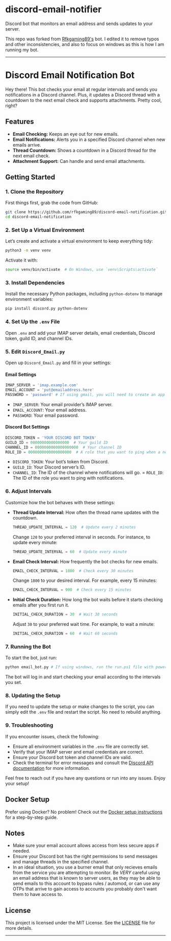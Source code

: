 # discord-email-notifier
Discord bot that monitors an email address and sends updates to your server.

This repo was forked from [Rfkgaming89's](https://github.com/Rfkgaming89/discord-email-notification) bot. I edited it to remove typos and other inconsistencies, and also to focus on windows as this is how I am running my bot. 


---

# Discord Email Notification Bot

Hey there! This bot checks your email at regular intervals and sends you notifications in a Discord channel. Plus, it updates a Discord thread with a countdown to the next email check and supports attachments. Pretty cool, right?

## Features

- **Email Checking:** Keeps an eye out for new emails.
- **Email Notifications:** Alerts you in a specified Discord channel when new emails arrive.
- **Thread Countdown:** Shows a countdown in a Discord thread for the next email check.
- **Attachment Support:** Can handle and send email attachments.

## Getting Started

### 1. Clone the Repository

First things first, grab the code from GitHub:

```bash
git clone https://github.com/rfkgaming89/discord-email-notification.git
cd discord-email-notification
```

### 2. Set Up a Virtual Environment

Let’s create and activate a virtual environment to keep everything tidy:

```bash
python3 -m venv venv
```

Activate it with:

```bash
source venv/bin/activate  # On Windows, use `venv\Scripts\activate`
```

### 3. Install Dependencies

Install the necessary Python packages, including `python-dotenv` to manage environment variables:

```bash
pip install discord.py python-dotenv
```

### 4. Set Up the `.env` File

Open `.env` and add your IMAP server details, email credentials, Discord token, guild ID, and channel IDs.

### 5. Edit `Discord_Email.py`

Open up `Discord_Email.py` and fill in your settings:

#### Email Settings

```python
IMAP_SERVER = 'imap.example.com'
EMAIL_ACCOUNT = 'put@emailaddress.here'
PASSWORD = 'password' # If using gmail, you will need to create an app password.
```

- `IMAP_SERVER`: Your email provider’s IMAP server.
- `EMAIL_ACCOUNT`: Your email address.
- `PASSWORD`: Your email password.

#### Discord Bot Settings

```python
DISCORD_TOKEN = 'YOUR DISCORD BOT TOKEN'
GUILD_ID = 00000000000000000  # Your guild ID
CHANNEL_ID = 0000000000000000000  # Your channel ID
ROLE_ID = 0000000000000000000  # A role that you want to ping when a new email comes in
```

- `DISCORD_TOKEN`: Your bot’s token from Discord.
- `GUILD_ID`: Your Discord server’s ID.
- `CHANNEL_ID`: The ID of the channel where notifications will go.
= `ROLE_ID`: The ID of the role you want to ping with notifications.

### 6. Adjust Intervals

Customize how the bot behaves with these settings:

- **Thread Update Interval:** How often the thread name updates with the countdown.

  ```python
  THREAD_UPDATE_INTERVAL = 120  # Update every 2 minutes
  ```

  Change `120` to your preferred interval in seconds. For instance, to update every minute:

  ```python
  THREAD_UPDATE_INTERVAL = 60  # Update every minute
  ```

- **Email Check Interval:** How frequently the bot checks for new emails.

  ```python
  EMAIL_CHECK_INTERVAL = 1800  # Check every 30 minutes
  ```

  Change `1800` to your desired interval. For example, every 15 minutes:

  ```python
  EMAIL_CHECK_INTERVAL = 900  # Check every 15 minutes
  ```

- **Initial Check Duration:** How long the bot waits before it starts checking emails after you first run it.

  ```python
  INITIAL_CHECK_DURATION = 30  # Wait 30 seconds
  ```

  Adjust `30` to your preferred wait time. For example, to wait a minute:

  ```python
  INITIAL_CHECK_DURATION = 60  # Wait 60 seconds
  ```

### 7. Running the Bot

To start the bot, just run:

```bash
python email_bot.py # If using windows, run the run.ps1 file with powershell instead
```

The bot will log in and start checking your email according to the intervals you set.

### 8. Updating the Setup

If you need to update the setup or make changes to the script, you can simply edit the `.env` file and restart the script. No need to rebuild anything.

### 9. Troubleshooting

If you encounter issues, check the following:

- Ensure all environment variables in the `.env` file are correctly set.
- Verify that your IMAP server and email credentials are correct.
- Ensure your Discord bot token and channel IDs are valid.
- Check the terminal for error messages and consult the [Discord API documentation](https://discord.com/developers/docs/intro) for more information.

Feel free to reach out if you have any questions or run into any issues. Enjoy your setup!

## Docker Setup

Prefer using Docker? No problem! Check out the [Docker setup instructions](https://github.com/Rfkgaming89/discord-email-notification/tree/docker) for a step-by-step guide.

## Notes

- Make sure your email account allows access from less secure apps if needed.
- Ensure your Discord bot has the right permissions to send messages and manage threads in the specified channel.
- In an ideal situation, you use a burner email that only recieves emails from the service you are attempting to monitor. Be *VERY* careful using an email address that is known to server users, as they may be able to send emails to this account to bypass rules / automod, or can use any OTPs that arrive to gain access to accounts you probably don't want them to have access to.

## License

This project is licensed under the MIT License. See the [LICENSE](LICENSE) file for more details.

---

